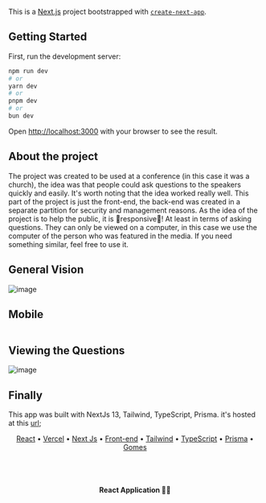 This is a [Next.js](https://nextjs.org/) project bootstrapped with [`create-next-app`](https://github.com/vercel/next.js/tree/canary/packages/create-next-app).

## Getting Started

First, run the development server:

```bash
npm run dev
# or
yarn dev
# or
pnpm dev
# or
bun dev
```

Open [http://localhost:3000](http://localhost:3000) with your browser to see the result.

## About the project

The project was created to be used at a conference (in this case it was a church), the idea was that people could ask questions to the speakers quickly and easily. It's worth noting that the idea worked really well.
This part of the project is just the front-end, the back-end was created in a separate partition for security and management reasons.
As the idea of ​​the project is to help the public, it is 📱responsive📱! At least in terms of asking questions. They can only be viewed on a computer, in this case we use the computer of the person who was featured in the media.
If you need something similar, feel free to use it.

## General Vision
![image](https://github.com/GgvGomes/questions_answers/assets/80273727/f737bee7-99a5-422d-a06c-40c6dcf43cbf)

## Mobile
<div style="display: flex; width: 100%">
	<img src="https://github.com/GgvGomes/questions_answers/assets/80273727/bb12d6b0-90fe-4154-8781-813b2f93234f" alt="" style="margin: auto" />	
</div>

## Viewing the Questions
![image](https://github.com/GgvGomes/questions_answers/assets/80273727/bd7fa1b4-a3c3-4aee-aa87-2b3ce3f36422)

## Finally

This app was built with NextJs 13, Tailwind, TypeScript, Prisma.
it's hosted at this [url](https://perguntas-congresso.vercel.app);

<p align="center">
 <a href="#roadmap">React</a> • 
  <a href="#licenc-a">Vercel</a> • 
 <a href="#contribuicao">Next Js</a> • 
 <a href="#tecnologias">Front-end</a> • 
  <a href="#licenc-a">Tailwind</a> • 
 <a href="#licenc-a">TypeScript</a> • 
  <a href="#licenc-a">Prisma</a> • 
 <a href="#autor">Gomes</a>
</p>

<br/><br/>
<h4 align="center"> 
	 React Application 🚀🔥
</h4>

